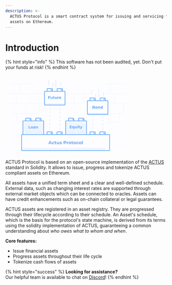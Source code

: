```yaml
---
description: >-
  ACTUS Protocol is a smart contract system for issuing and servicing financial
  assets on Ethereum.
---
```


# Introduction



{% hint style="info" %}
This software has not been audited, yet. Don't put your funds at risk!
{% endhint %}

![](.gitbook/assets/image%20%281%29.png)



ACTUS Protocol is based on an open-source implementation of the [ACTUS](https://www.actusfrf.org/) standard in Solidity. It allows to issue, progress and tokenize ACTUS compliant assets on Ethereum.

All assets have a unified term sheet and a clear and well-defined schedule. External data, such as changing interest rates are supported through external market objects which can be connected to oracles. Assets can have credit enhancements such as on-chain collateral or legal guarantees.

ACTUS assets are registered in an asset registry. They are progressed through their lifecycle according to their schedule. An Asset's schedule, which is the basis for the protocol's state machine, is derived from its terms using the solidity implementation of ACTUS, guaranteeing a common understanding about _who owes what to whom and when_.

**Core features:**

* Issue financial assets
* Progress assets throughout their life cycle
* Tokenize cash flows of assets

{% hint style="success" %}
**Looking for assistance?**   
Our helpful team is available to chat on [Discord](https://discord.gg/WdAhDYq)!
{% endhint %}

